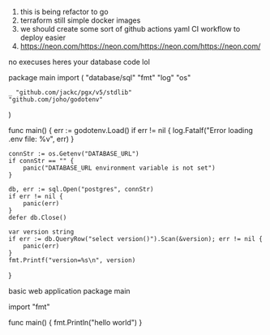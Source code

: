 1. this is being refactor to go
2. terraform still simple docker images 
3. we should create some sort of github actions yaml CI workflow to deploy easier
4. https://neon.com/https://neon.com/https://neon.com/https://neon.com/

no execuses heres your database code lol

package main
import (
    "database/sql"
    "fmt"
    "log"
    "os"

    _ "github.com/jackc/pgx/v5/stdlib"
    "github.com/joho/godotenv"
)

func main() {
    err := godotenv.Load()
    if err != nil {
        log.Fatalf("Error loading .env file: %v", err)
    }

    connStr := os.Getenv("DATABASE_URL")
    if connStr == "" {
        panic("DATABASE_URL environment variable is not set")
    }

    db, err := sql.Open("postgres", connStr)
    if err != nil {
        panic(err)
    }
    defer db.Close()

    var version string
    if err := db.QueryRow("select version()").Scan(&version); err != nil {
        panic(err)
    }
    fmt.Printf("version=%s\n", version)
}

basic web application
package main

import "fmt"

func main() {
    fmt.Println("hello world")
}